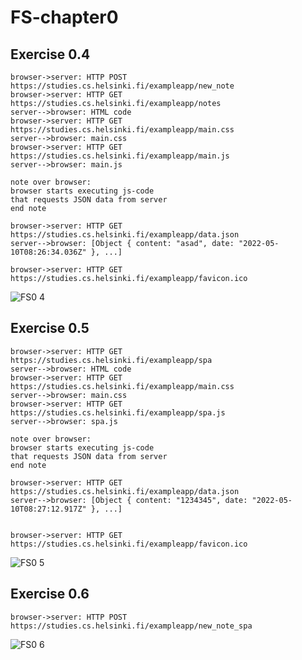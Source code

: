 # FS-chapter0
## Exercise 0.4
```
browser->server: HTTP POST https://studies.cs.helsinki.fi/exampleapp/new_note
browser->server: HTTP GET https://studies.cs.helsinki.fi/exampleapp/notes
server-->browser: HTML code
browser->server: HTTP GET https://studies.cs.helsinki.fi/exampleapp/main.css
server-->browser: main.css
browser->server: HTTP GET https://studies.cs.helsinki.fi/exampleapp/main.js
server-->browser: main.js

note over browser:
browser starts executing js-code
that requests JSON data from server
end note

browser->server: HTTP GET https://studies.cs.helsinki.fi/exampleapp/data.json
server-->browser: [Object { content: "asad", date: "2022-05-10T08:26:34.036Z" }, ...]

browser->server: HTTP GET https://studies.cs.helsinki.fi/exampleapp/favicon.ico
```
![FS0 4](https://user-images.githubusercontent.com/51020697/167661912-c939f5b3-8a0a-4be9-9892-a328efdaaecb.png)

## Exercise 0.5

```
browser->server: HTTP GET https://studies.cs.helsinki.fi/exampleapp/spa
server-->browser: HTML code
browser->server: HTTP GET https://studies.cs.helsinki.fi/exampleapp/main.css
server-->browser: main.css
browser->server: HTTP GET https://studies.cs.helsinki.fi/exampleapp/spa.js
server-->browser: spa.js

note over browser:
browser starts executing js-code
that requests JSON data from server 
end note

browser->server: HTTP GET https://studies.cs.helsinki.fi/exampleapp/data.json
server-->browser: [Object { content: "1234345", date: "2022-05-10T08:27:12.917Z" }, ...]


browser->server: HTTP GET https://studies.cs.helsinki.fi/exampleapp/favicon.ico
```
![FS0 5](https://user-images.githubusercontent.com/51020697/167664584-2e6af0f6-878e-474f-8383-1afaabb4b8db.png)

## Exercise 0.6

```
browser->server: HTTP POST https://studies.cs.helsinki.fi/exampleapp/new_note_spa
```
![FS0 6](https://user-images.githubusercontent.com/51020697/167665224-83c1e804-d27e-47cd-88a2-07afb93b1377.png)



